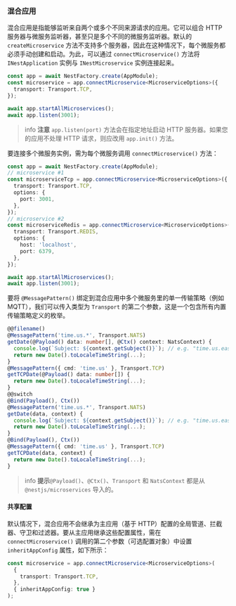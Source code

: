 ### 混合应用

混合应用是指能够监听来自两个或多个不同来源请求的应用。它可以组合 HTTP 服务器与微服务监听器，甚至只是多个不同的微服务监听器。默认的 `createMicroservice` 方法不支持多个服务器，因此在这种情况下，每个微服务都必须手动创建和启动。为此，可以通过 `connectMicroservice()` 方法将 `INestApplication` 实例与 `INestMicroservice` 实例连接起来。

```typescript
const app = await NestFactory.create(AppModule);
const microservice = app.connectMicroservice<MicroserviceOptions>({
  transport: Transport.TCP,
});

await app.startAllMicroservices();
await app.listen(3001);
```

> info **注意** `app.listen(port)` 方法会在指定地址启动 HTTP 服务器。如果您的应用不处理 HTTP 请求，则应改用 `app.init()` 方法。

要连接多个微服务实例，需为每个微服务调用 `connectMicroservice()` 方法：

```typescript
const app = await NestFactory.create(AppModule);
// microservice #1
const microserviceTcp = app.connectMicroservice<MicroserviceOptions>({
  transport: Transport.TCP,
  options: {
    port: 3001,
  },
});
// microservice #2
const microserviceRedis = app.connectMicroservice<MicroserviceOptions>({
  transport: Transport.REDIS,
  options: {
    host: 'localhost',
    port: 6379,
  },
});

await app.startAllMicroservices();
await app.listen(3001);
```

要将 `@MessagePattern()` 绑定到混合应用中多个微服务里的单一传输策略（例如 MQTT），我们可以传入类型为 `Transport` 的第二个参数，这是一个包含所有内置传输策略定义的枚举。

```typescript
@@filename()
@MessagePattern('time.us.*', Transport.NATS)
getDate(@Payload() data: number[], @Ctx() context: NatsContext) {
  console.log(`Subject: ${context.getSubject()}`); // e.g. "time.us.east"
  return new Date().toLocaleTimeString(...);
}
@MessagePattern({ cmd: 'time.us' }, Transport.TCP)
getTCPDate(@Payload() data: number[]) {
  return new Date().toLocaleTimeString(...);
}
@@switch
@Bind(Payload(), Ctx())
@MessagePattern('time.us.*', Transport.NATS)
getDate(data, context) {
  console.log(`Subject: ${context.getSubject()}`); // e.g. "time.us.east"
  return new Date().toLocaleTimeString(...);
}
@Bind(Payload(), Ctx())
@MessagePattern({ cmd: 'time.us' }, Transport.TCP)
getTCPDate(data, context) {
  return new Date().toLocaleTimeString(...);
}
```

> info **提示**`@Payload()`、`@Ctx()`、`Transport` 和 `NatsContext` 都是从 `@nestjs/microservices` 导入的。

#### 共享配置

默认情况下，混合应用不会继承为主应用（基于 HTTP）配置的全局管道、拦截器、守卫和过滤器。要从主应用继承这些配置属性，需在 `connectMicroservice()` 调用的第二个参数（可选配置对象）中设置 `inheritAppConfig` 属性，如下所示：

```typescript
const microservice = app.connectMicroservice<MicroserviceOptions>(
  {
    transport: Transport.TCP,
  },
  { inheritAppConfig: true }
);
```
